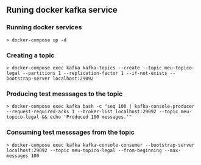 ## Runing docker kafka service

### Running docker services

```
> docker-compose up -d
```

### Creating a topic

```
> docker-compose exec kafka kafka-topics --create --topic meu-topico-legal --partitions 1 --replication-factor 1 --if-not-exists --bootstrap-server localhost:29092
```

### Producing test messsages to the topic

```
> docker-compose exec kafka bash -c "seq 100 | kafka-console-producer --request-required-acks 1 --broker-list localhost:29092 --topic meu-topico-legal && echo 'Produced 100 messages.'"
```

### Consuming test messsages from the topic

```
> docker-compose exec kafka kafka-console-consumer --bootstrap-server localhost:29092 --topic meu-topico-legal --from-beginning --max-messages 100
```
